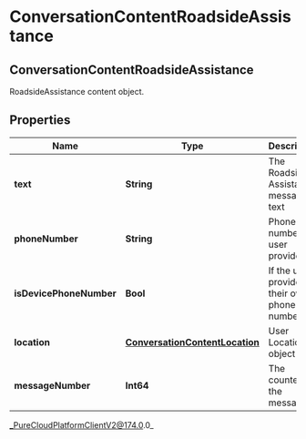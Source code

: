 # ConversationContentRoadsideAssistance

## ConversationContentRoadsideAssistance
RoadsideAssistance content object.

## Properties

|Name | Type | Description | Notes|
|------------ | ------------- | ------------- | -------------|
| **text** | **String** | The Roadside Assistance message text | [optional] |
| **phoneNumber** | **String** | Phone number the user provided | [optional] |
| **isDevicePhoneNumber** | **Bool** | If the user provided their own phone number | [optional] |
| **location** | [**ConversationContentLocation**](ConversationContentLocation) | User Location object | [optional] |
| **messageNumber** | **Int64** | The counter of the message | [optional] |



_PureCloudPlatformClientV2@174.0.0_
